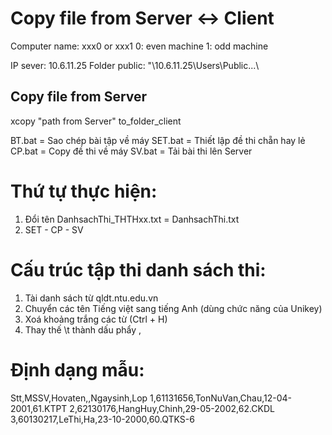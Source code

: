 # Copy file from Server <-> Client
Computer name: xxx0 or xxx1
0: even machine
1: odd machine

IP sever: 10.6.11.25
Folder public: "\\10.6.11.25\Users\Public\...\

## Copy file from Server
xcopy "path from Server" to_folder_client

BT.bat = Sao chép bài tập về máy
SET.bat = Thiết lập đề thi chẵn hay lẻ
CP.bat = Copy đề thi về máy
SV.bat = Tải bài thi lên Server

# Thứ tự thực hiện: 
1. Đổi tên DanhsachThi_THTHxx.txt = DanhsachThi.txt
2. SET - CP - SV

# Cấu trúc tập thi danh sách thi:
1. Tài danh sách từ qldt.ntu.edu.vn
2. Chuyển các tên Tiếng việt sang tiếng Anh (dùng chức năng của Unikey)
3. Xoá khoảng trắng các từ (Ctrl + H)
4. Thay thế \t thành dấu phẩy ,

# Định dạng mẫu:
Stt,MSSV,Hovaten,,Ngaysinh,Lop
1,61131656,TonNuVan,Chau,12-04-2001,61.KTPT
2,62130176,HangHuy,Chinh,29-05-2002,62.CKDL
3,60130217,LeThi,Ha,23-10-2000,60.QTKS-6
